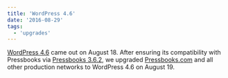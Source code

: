 ```yaml
---
title: 'WordPress 4.6'
date: '2016-08-29'
tags:
  - 'upgrades'
---
```


[WordPress 4.6](https://wordpress.org/news/2016/08/pepper/) came out on August 18. After
ensuring its compatibility with Pressbooks
via [Pressbooks 3.6.2](http://pressbooks.org/changelog/2016/08/29/pressbooks-3-6-2/), we
upgraded [Pressbooks.com](https://pressbooks.com/) and all other production networks to
WordPress 4.6 on August 19.
